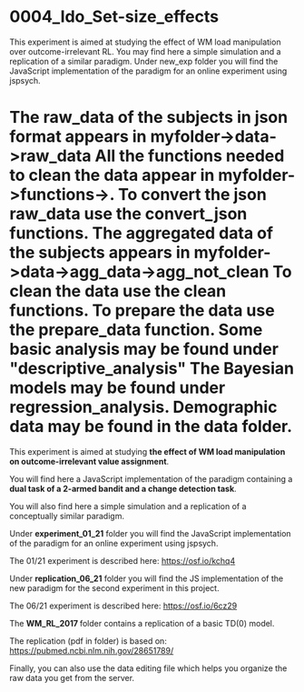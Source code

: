 # 0004_Ido_Set-size_effects
This experiment is aimed at studying the effect of WM load manipulation over outcome-irrelevant RL.
You may find here a simple simulation and a replication of a similar paradigm.
Under new_exp folder you will find the JavaScript implementation of the paradigm for an online experiment using jspsych.

The raw_data of the subjects in json format appears in myfolder->data->raw_data
All the functions needed to clean the data appear in myfolder->functions->.
To convert the json raw_data use the convert_json functions.
The aggregated data of the subjects appears in myfolder->data->agg_data->agg_not_clean
To clean the data use the clean functions.
To prepare the data use the prepare_data function.
Some basic analysis may be found under "descriptive_analysis"
The Bayesian models may be found under regression_analysis.
Demographic data may be found in the data folder.
=======
This experiment is aimed at studying <b>the effect of WM load manipulation on outcome-irrelevant value assignment</b>.

You will find here a JavaScript implementation of the paradigm containing a <b> dual task of a  2-armed bandit and a change detection task</b>.

You will also find here a simple simulation and a replication of a conceptually similar paradigm.

Under <b>experiment_01_21</b> folder you will find the JavaScript implementation of the paradigm for an online experiment using jspsych.

The 01/21 experiment is described here: https://osf.io/kchq4

Under <b>replication_06_21</b> folder you will find the JS implementation of the new paradigm for the second experiment in this project.

The 06/21 experiment is described here: https://osf.io/6cz29

The <b> WM_RL_2017 </b> folder contains a replication of a basic TD(0) model.

The replication (pdf in folder) is based on: https://pubmed.ncbi.nlm.nih.gov/28651789/

Finally, you can also use the data editing file which helps you organize the raw data you get from the server.

